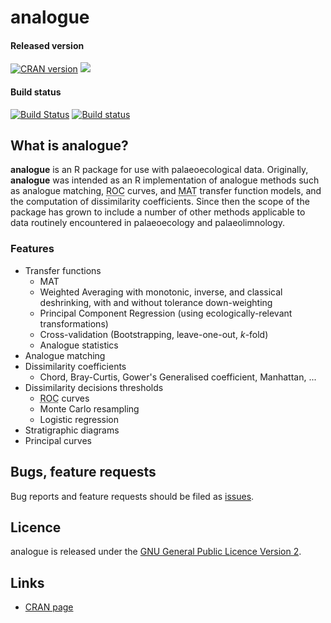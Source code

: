 # analogue

#### Released version
[![CRAN version](http://www.r-pkg.org/badges/version/analogue)](http://cran.rstudio.com/web/packages/analogue/index.html) [![](http://cranlogs.r-pkg.org/badges/grand-total/analogue)](http://cran.rstudio.com/web/packages/analogue/index.html)

#### Build status
[![Build Status](https://travis-ci.org/gavinsimpson/analogue.svg?branch=master)](https://travis-ci.org/gavinsimpson/analogue)  [![Build status](https://ci.appveyor.com/api/projects/status/hc8dbxrim2nj3c1i/branch/master)](https://ci.appveyor.com/project/gavinsimpson/analogue/branch/master)

## What is analogue?
**analogue** is an R package for use with palaeoecological data. Originally, **analogue** was intended as an R implementation of analogue methods such as analogue matching, <acronym title="Receiver Operator Characteristic">ROC</acronym> curves, and <acronym title="Modern Analogue Technique">MAT</acronym> transfer function models, and the computation of dissimilarity coefficients. Since then the scope of the package has grown to include a number of other methods applicable to data routinely encountered in palaeoecology and palaeolimnology.

### Features

 * Transfer functions
     * MAT
     * Weighted Averaging with monotonic, inverse, and classical deshrinking, with and without tolerance down-weighting
     * Principal Component Regression (using ecologically-relevant transformations)
     * Cross-validation (Bootstrapping, leave-one-out, *k*-fold)
     * Analogue statistics
 * Analogue matching
 * Dissimilarity coefficients
     * Chord, Bray-Curtis, Gower's Generalised coefficient, Manhattan, ...
 * Dissimilarity decisions thresholds
     * <acronym title="Receiver Operator Characteristic">ROC</acronym> curves
     * Monte Carlo resampling
     * Logistic regression
 * Stratigraphic diagrams
 * Principal curves

## Bugs, feature requests
Bug reports and feature requests should be filed as [issues](https://github.com/gavinsimpson/analogue/issues).

## Licence
analogue is released under the [GNU General Public Licence Version 2](http://www.gnu.org/licenses/gpl-2.0.html).

## Links

 * [CRAN page](http://cran.r-project.org/package=analogue)

